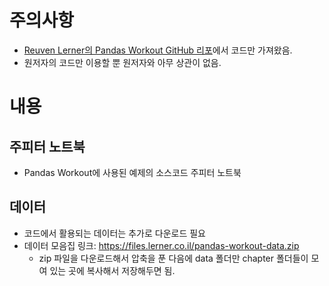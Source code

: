 # 주의사항

- [Reuven Lerner의 Pandas Workout GitHub 리포](https://github.com/reuven/pandas-workout)에서 코드만 가져왔음.
- 원저자의 코드만 이용할 뿐 원저자와 아무 상관이 없음.

# 내용

## 주피터 노트북

- Pandas Workout에 사용된 예제의 소스코드 주피터 노트북

## 데이터

- 코드에서 활용되는 데이터는 추가로 다운로드 필요
- 데이터 모음집 링크: https://files.lerner.co.il/pandas-workout-data.zip
  - zip 파일을 다운로드해서 압축을 푼 다음에 data 폴더만 chapter 폴더들이 모여 있는 곳에 복사해서 저장해두면 됨.
